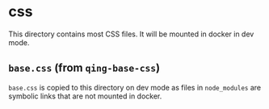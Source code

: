 # css

This directory contains most CSS files. It will be mounted in docker in dev mode.

## `base.css` (from `qing-base-css`)

`base.css` is copied to this directory on dev mode as files in `node_modules` are symbolic links that are not mounted in docker.
